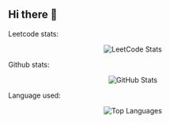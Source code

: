 ## Hi there 👋
Leetcode stats:
<p align="center">
  <img src="https://leetcard.jacoblin.cool/SojalSrivastava" alt="LeetCode Stats"/>
</p>
Github stats:
<p align="center"> 
  <img src="https://github-readme-stats.vercel.app/api?username=Sojal1001&show_icons=true&theme=radical" alt="GitHub Stats" /> 
</p>
Language used:
<p align="center"> 
  <img src="https://github-readme-stats.vercel.app/api/top-langs/?username=Sojal1001&layout=compact&theme=radical" alt="Top Languages" />
</p>


<!--
**Sojal1001/Sojal1001** is a ✨ _special_ ✨ repository because its `README.md` (this file) appears on your GitHub profile.

Here are some ideas to get you started:

- 🔭 I’m currently working on ...
- 🌱 I’m currently learning ...
- 👯 I’m looking to collaborate on ...
- 🤔 I’m looking for help with ...
- 💬 Ask me about ...
- 📫 How to reach me: ...
- 😄 Pronouns: ...
- ⚡ Fun fact: ...
-->
